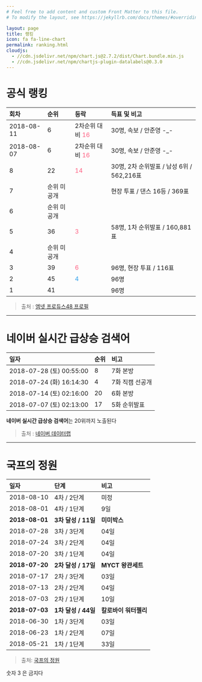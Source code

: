 ```yaml
---
# Feel free to add content and custom Front Matter to this file.
# To modify the layout, see https://jekyllrb.com/docs/themes/#overriding-theme-defaults

layout: page
title: 랭킹
icon: fa fa-line-chart
permalink: ranking.html
cloudjs:
  - //cdn.jsdelivr.net/npm/chart.js@2.7.2/dist/Chart.bundle.min.js
  - //cdn.jsdelivr.net/npm/chartjs-plugin-datalabels@0.3.0
---
```


# 공식 랭킹

| 회차          | 순위               | 등락   | 득표 및 비고 |
|:-------------|:------------------|:------|:----------|
| 2018-08-11   | 6               | 2차순위 대비 <span style="color:rgba(255,99,132,1)"><i class="fa fa-arrow-circle-up" aria-hidden="true" alt="상승" ></i> 16</span> | 30명, 속보 / 안준영 -_- |
| 2018-08-07   | 6               | 2차순위 대비 <span style="color:rgba(255,99,132,1)"><i class="fa fa-arrow-circle-up" aria-hidden="true" alt="상승" ></i> 16</span> | 30명, 속보 / 안준영 -_- |
| 8            | 22               | <span style="color:rgba(255,99,132,1)"><i class="fa fa-arrow-circle-up" aria-hidden="true" alt="상승" ></i> 14</span> | 30명, 2차 순위발표 / 남성 6위 / 562,216표 |
| 7            | 순위 미공개          |       | 현장 투표 / 댄스 16등 / 369표        |
| 6            | 순위 미공개          |       |                       |
| 5            | 36                | <span style="color:rgba(255,99,132,1)"><i class="fa fa-arrow-circle-up" aria-hidden="true" alt="상승" ></i> 3</span>    | 58명, 1차 순위발표 / 160,881표  |
| 4            | 순위 미공개          |       |                       |
| 3            | 39                | <span style="color:rgba(255,99,132,1)"><i class="fa fa-arrow-circle-up" aria-hidden="true" alt="상승" ></i> 6</span>    | 96명, 현장 투표 / 116표        |
| 2            | 45                | <span style="color:rgba(54, 162, 235, 1)"><i class="fa fa-arrow-circle-down" aria-hidden="true" alt="하락" ></i> 4</span>    | 96명                    |
| 1            | 41                |       | 96명                    |

<canvas id="mnetChart" width="400" height="200"></canvas>

> 출처 : [엠넷 프로듀스48 프로필](http://produce48.mnet.com/pc/profile/23)



---

# 네이버 실시간 급상승 검색어

| 일자                     | 순위              |    비고    |
|:------------------------|:-----------------|:----------|
| 2018-07-28 (토) 00:55:00 | 8               | 7화 본방      |
| 2018-07-24 (화) 16:14:30 | 4               | 7화 직캠 선공개 |
| 2018-07-14 (토) 02:16:00 | 20              | 6화 본방      |
| 2018-07-07 (토) 02:13:00 | 17              | 5화 순위발표   |

**네이버 실시간 급상승 검색어**는 20위까지 노출된다 

> 출처 : [네이버 데이터랩](https://datalab.naver.com/keyword/realtimeSearch.naver?startDate=2017-03-29&endDate=2018-07-28&query=%EC%8B%9C%ED%83%80%EC%98%A4%20%EB%AF%B8%EC%9A%B0)

---

# 국프의 정원

| 일자            | 단계                     |    비고           |
|:---------------|:------------------------|:-----------------|
| 2018-08-10     | 4차 / 2단계               | 미정              |
| 2018-08-01     | 4차 / 1단계               | 9일              |
| **2018-08-01** | **3차 달성 / 11일**        | **미미박스**       |
| 2018-07-28     | 3차 / 3단계               | 04일              |
| 2018-07-24     | 3차 / 2단계               | 04일              |
| 2018-07-20     | 3차 / 1단계               | 04일              |
| **2018-07-20** | **2차 달성 / 17일**       | **MYCT 왕관세트**   |
| 2018-07-17     | 2차 / 3단계               | 03일              |
| 2018-07-13     | 2차 / 2단계               | 04일              |
| 2018-07-03     | 2차 / 1단계               | 10일              |
| **2018-07-03** | **1차 달성 / 44일**        | **칼로바이 워터젤리** |
| 2018-06-30     | 1차 / 3단계               | 03일              |
| 2018-06-23     | 1차 / 2단계               | 07일              |
| 2018-05-21     | 1차 / 1단계               | 33일              |

<canvas id="gardenChart" width="400" height="200"></canvas>

> 출처: [국프의 정원](https://produce48.kr/m48_detail.php?idx=31&cate=hug)

숫자 3 은 금지다

<script>
window.onload = function() {
    var mnetCtx = document.getElementById("mnetChart");
    var mnetChart = new Chart(mnetCtx, {
        type: 'bar',
        data: {
            labels: ["1회차", "2회차", "3회차", "4회차", "7회차", "08-07", "08-11"],
            datasets: [{
                type: 'line',
                label: '순위',
                fill: false,
                spanGaps: true,
                data: [41, 45, 39, 36, 22, 6, 6],
                backgroundColor: 'rgba(255, 99, 132, 0.2)',
                borderColor: 'rgba(255,99,132,1)',
                datalabels: {
                    align: 'end',
                    anchor: 'end',
                    formatter: function(value, context) {
                        return value + '위';
                    }
                }
            }]
        },
        options: {
            responsive: true,
            title: {
                display: false,
            },
            tooltips: {
            mode: 'index',
            intersect: true
            },
            scales: {
                yAxes: [{
                    type: 'linear',
                    position: 'left',
                    scaleLabel: {
                        display: false,
                    },
                    ticks: {
                        display: true,
/*
                        min: 1,
                        max: 96,
*/
                        reverse: true,
                        beginAtZero: false,
                    },
                    gridLines: {
                        drawOnChartArea: true
                    }
                }],
                xAxes: [{
                    ticks: {
                        beginAtZero:true,
                    }
                }]
            },
            plugins: {
                datalabels: {
                    backgroundColor: function(context) {
                        return context.dataset.backgroundColor;
                    },
                    borderRadius: 4,
                    formatter: Math.round,
                    font: {
                        weight: 'bold'
                    }
                }
            }
        }
    });

    var gardenCtx = document.getElementById("gardenChart");
    var gardenChart = new Chart(gardenCtx, {
        type: 'bar',
        data: {
            labels: ["1차", "2차", "3차", "4차", "5차"],
            datasets: [{
                type: 'bar',
                label: '1단계',
                data: [33, 10, 4, 9, NaN],
                backgroundColor: 'rgba(54, 162, 235, 0.2)',
                borderColor: 'rgba(54, 162, 235, 1)',
    /*
                backgroundColor: [
                    'rgba(255, 99, 132, 0.2)',
                    'rgba(54, 162, 235, 0.2)',
                    'rgba(255, 206, 86, 0.2)',
                    'rgba(75, 192, 192, 0.2)',
                    'rgba(153, 102, 255, 0.2)',
                ],
                borderColor: [
                    'rgba(255,99,132,1)',
                    'rgba(54, 162, 235, 1)',
                    'rgba(255, 206, 86, 1)',
                    'rgba(75, 192, 192, 1)',
                    'rgba(153, 102, 255, 1)',
                ]
    */            
            },{
                type: 'bar',
                label: '2단계',
                data: [7, 4, 4, NaN, NaN],
                backgroundColor: 'rgba(255, 99, 132, 0.2)',
                borderColor: 'rgba(255,99,132,1)',
            },{
                type: 'bar',
                label: '3단계',
                data: [3, 3, 4, NaN, NaN],
                backgroundColor: 'rgba(255, 206, 86, 0.2)',
                borderColor: 'rgba(255, 206, 86, 1)',
            }]
        },
        options: {
            responsive: true,
            title: {
                display: false,
            },
            tooltips: {
                mode: 'index',
                intersect: true
            },
            scales: {
                yAxes: [{
                    stacked: true,
                    scaleLabel: {
                        display: false,
                    },
                }],
                xAxes: [{
                    stacked: true,
                    ticks: {
                        beginAtZero:true,
                    }
                }]
            },
            plugins: {
                datalabels: {
                    borderRadius: 4,
                    formatter: function(value, context) {
                        return value + '일';
                    },
                    font: {
                        weight: 'bold'
                    }
                }
            }
        }
    });
}
</script>